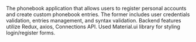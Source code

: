 The phonebook application that allows users to register personal accounts and
create custom phonebook entries. The former includes user credentials
validation, entries management, and syntax validation. Backend features utilize
Redux, axios, Connections API. Used Material.ui library for styling login/register forms.
